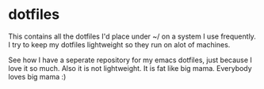 # dotfiles

This contains all the dotfiles I'd place under ~/ on a system I use frequently.
I try to keep my dotfiles lightweight so they run on alot of machines.

See how I have a seperate repository for my emacs dotfiles, just because I love it so much.
Also it is not lightweight. It is fat like big mama. Everybody loves big mama :)